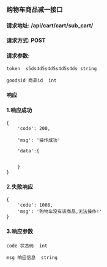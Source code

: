 ### 购物车商品减一接口


#### 请求地址: /api/cart/cart/sub_cart/


#### 请求方式: POST


#### 请求参数:
    
    token  s5ds4d5s4d5s4d5s4ds string
    
    goodsid 商品id  int
    
    
    
#### 响应

#### 1.响应成功

    {
        'code': 200,
        
        'msg': '操作成功'
        
        'data':{
        
            
        }
    }
    
#### 2.失败响应

    {
        'code': 1008,
        'msg': '购物车没有该商品,无法操作!'
    }
    
   
      
#### 3.响应参数

    code 状态码  int
    
    msg 响应信息  string
    